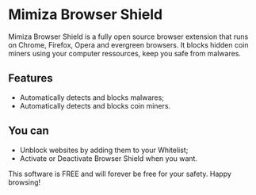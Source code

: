 # Mimiza Browser Shield

Mimiza Browser Shield is a fully open source browser extension that runs on Chrome, Firefox, Opera and evergreen browsers. It blocks hidden coin miners using your computer ressources, keep you safe from malwares.

## Features

- Automatically detects and blocks malwares;
- Automatically detects and blocks coin miners.

## You can

- Unblock websites by adding them to your Whitelist;
- Activate or Deactivate Browser Shield when you want.

This software is FREE and will forever be free for your safety. Happy browsing!
